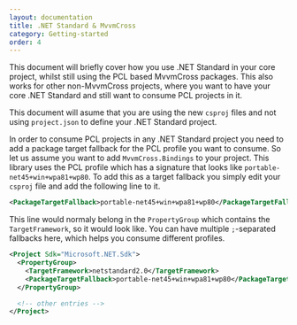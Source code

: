 ```yaml
---
layout: documentation
title: .NET Standard & MvvmCross
category: Getting-started
order: 4
---
```


This document will briefly cover how you use .NET Standard in your core project, whilst still using the PCL based MvvmCross packages. This also works for other non-MvvmCross projects, where you want to have your core .NET Standard and still want to consume PCL projects in it.

This document will asume that you are using the new `csproj` files and not using `project.json` to define your .NET Standard project.

In order to consume PCL projects in any .NET Standard project you need to add a package target fallback for the PCL profile you want to consume. So let us assume you want to add `MvvmCross.Bindings` to your project. This library uses the PCL profile which has a signature that looks like `portable-net45+win+wpa81+wp80`. To add this as a target fallback you simply edit your `csproj` file and add the following line to it.

```xml
<PackageTargetFallback>portable-net45+win+wpa81+wp80</PackageTargetFallback>
```

This line would normaly belong in the `PropertyGroup` which contains the `TargetFramework`, so it would look like. You can have multiple `;`-separated fallbacks here, which helps you consume different profiles.

```xml
<Project Sdk="Microsoft.NET.Sdk">
  <PropertyGroup>
    <TargetFramework>netstandard2.0</TargetFramework>
    <PackageTargetFallback>portable-net45+win+wpa81+wp80</PackageTargetFallback>
  </PropertyGroup>

  <!-- other entries -->
</Project>
```